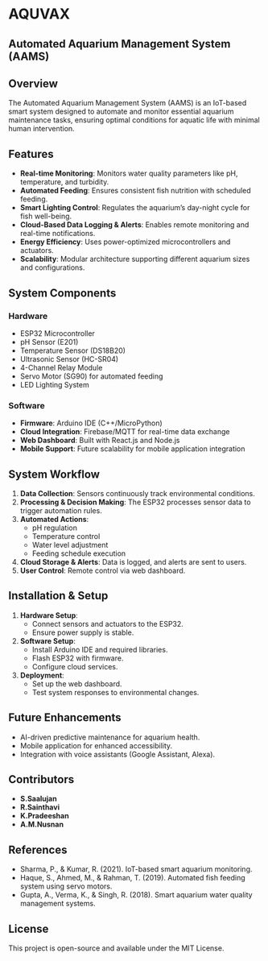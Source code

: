 # AQUVAX
## Automated Aquarium Management System (AAMS)

## Overview
The Automated Aquarium Management System (AAMS) is an IoT-based smart system designed to automate and monitor essential aquarium maintenance tasks, ensuring optimal conditions for aquatic life with minimal human intervention.

## Features
- **Real-time Monitoring**: Monitors water quality parameters like pH, temperature, and turbidity.
- **Automated Feeding**: Ensures consistent fish nutrition with scheduled feeding.
- **Smart Lighting Control**: Regulates the aquarium’s day-night cycle for fish well-being.
- **Cloud-Based Data Logging & Alerts**: Enables remote monitoring and real-time notifications.
- **Energy Efficiency**: Uses power-optimized microcontrollers and actuators.
- **Scalability**: Modular architecture supporting different aquarium sizes and configurations.

## System Components
### Hardware
- ESP32 Microcontroller
- pH Sensor (E201)
- Temperature Sensor (DS18B20)
- Ultrasonic Sensor (HC-SR04)
- 4-Channel Relay Module
- Servo Motor (SG90) for automated feeding
- LED Lighting System

### Software
- **Firmware**: Arduino IDE (C++/MicroPython)
- **Cloud Integration**: Firebase/MQTT for real-time data exchange
- **Web Dashboard**: Built with React.js and Node.js
- **Mobile Support**: Future scalability for mobile application integration

## System Workflow
1. **Data Collection**: Sensors continuously track environmental conditions.
2. **Processing & Decision Making**: The ESP32 processes sensor data to trigger automation rules.
3. **Automated Actions**:
   - pH regulation
   - Temperature control
   - Water level adjustment
   - Feeding schedule execution
4. **Cloud Storage & Alerts**: Data is logged, and alerts are sent to users.
5. **User Control**: Remote control via web dashboard.

## Installation & Setup
1. **Hardware Setup**:
   - Connect sensors and actuators to the ESP32.
   - Ensure power supply is stable.
2. **Software Setup**:
   - Install Arduino IDE and required libraries.
   - Flash ESP32 with firmware.
   - Configure cloud services.
3. **Deployment**:
   - Set up the web dashboard.
   - Test system responses to environmental changes.

## Future Enhancements
- AI-driven predictive maintenance for aquarium health.
- Mobile application for enhanced accessibility.
- Integration with voice assistants (Google Assistant, Alexa).

## Contributors
- **S.Saalujan**
- **R.Sainthavi**
- **K.Pradeeshan**
- **A.M.Nusnan**

## References
- Sharma, P., & Kumar, R. (2021). IoT-based smart aquarium monitoring.
- Haque, S., Ahmed, M., & Rahman, T. (2019). Automated fish feeding system using servo motors.
- Gupta, A., Verma, K., & Singh, R. (2018). Smart aquarium water quality management systems.

## License
This project is open-source and available under the MIT License.
